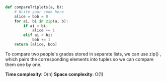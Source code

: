 ```python
def compareTriplets(a, b):
    # Write your code here
    alice = bob = 0
    for ai, bi in zip(a, b):
        if ai > bi:
            alice += 1
        elif ai < bi:
            bob += 1
    return [alice, bob]
```
To compare two people's grades stored in separate lists, we can use  zip() , which pairs the corresponding elements into tuples so we can compare them one by one.

**Time complexity**: O(n)
**Space complexity**: O(1)